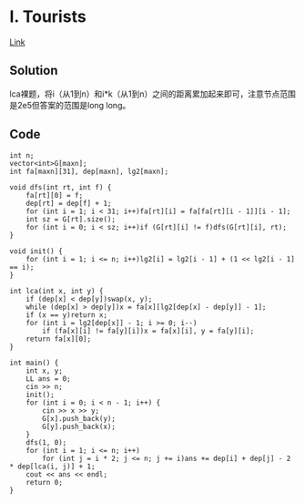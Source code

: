 # I. Tourists

[Link](https://codeforces.com/gym/101002)

## Solution

lca裸题，将i（从1到n）和i*k（从1到n）之间的距离累加起来即可，注意节点范围是2e5但答案的范围是long long。

## Code

    int n;
    vector<int>G[maxn];
    int fa[maxn][31], dep[maxn], lg2[maxn];

    void dfs(int rt, int f) {
        fa[rt][0] = f;
        dep[rt] = dep[f] + 1;
        for (int i = 1; i < 31; i++)fa[rt][i] = fa[fa[rt][i - 1]][i - 1];
        int sz = G[rt].size();
        for (int i = 0; i < sz; i++)if (G[rt][i] != f)dfs(G[rt][i], rt);
    }

    void init() {
        for (int i = 1; i <= n; i++)lg2[i] = lg2[i - 1] + (1 << lg2[i - 1] == i);
    }

    int lca(int x, int y) {
        if (dep[x] < dep[y])swap(x, y);
        while (dep[x] > dep[y])x = fa[x][lg2[dep[x] - dep[y]] - 1];
        if (x == y)return x;
        for (int i = lg2[dep[x]] - 1; i >= 0; i--)
            if (fa[x][i] != fa[y][i])x = fa[x][i], y = fa[y][i];
        return fa[x][0];
    }

    int main() {
        int x, y;
        LL ans = 0;
        cin >> n;
        init();
        for (int i = 0; i < n - 1; i++) {
            cin >> x >> y;
            G[x].push_back(y);
            G[y].push_back(x);
        }
        dfs(1, 0);
        for (int i = 1; i <= n; i++)
            for (int j = i * 2; j <= n; j += i)ans += dep[i] + dep[j] - 2 * dep[lca(i, j)] + 1;
        cout << ans << endl;
        return 0;
    }
